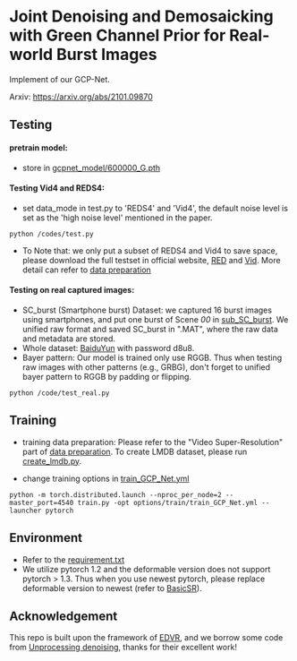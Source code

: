# Joint Denoising and Demosaicking with Green Channel Prior for Real-world Burst Images

Implement of our GCP-Net.

Arxiv: https://arxiv.org/abs/2101.09870

## Testing
#### pretrain model: 
* store in [gcpnet_model/600000_G.pth](https://github.com/GuoShi28/GCP-Net/blob/main/experiments/gcpnet_model/600000_G.pth)
#### Testing Vid4 and REDS4:

* set data_mode in test.py to 'REDS4' and 'Vid4', the default noise level is set as the 'high noise level' mentioned in the paper.

```
python /codes/test.py
```

* To Note that: 
we only put a subset of REDS4 and Vid4 to save space, please download the full testset in official website, [RED](https://seungjunnah.github.io/Datasets/reds.html) and [Vid](http://toflow.csail.mit.edu/). More detail can refer to [data preparation](https://github.com/xinntao/EDVR/blob/master/docs/DatasetPreparation.md)

#### Testing on real captured images:
* SC_burst (Smartphone burst) Dataset: we captured 16 burst images using smartphones, and put one burst of Scene _00_ in [sub_SC_burst](https://github.com/GuoShi28/GCP-Net/tree/main/datasets/SC_burst/Scene00). We unified raw format and saved SC_burst in ".MAT", where the raw data and metadata are stored.
* Whole dataset: [BaiduYun](https://pan.baidu.com/s/1gRQ1im6Qa7vZiuOv9eO2Qw) with password d8u8.
* Bayer pattern: Our model is trained only use RGGB. Thus when testing raw images with other patterns (e.g., GRBG), don't forget to unified bayer pattern to RGGB by padding or flipping.
```
python /code/test_real.py
```

## Training
* training data preparation: Please refer to the "Video Super-Resolution" part of [data preparation](https://github.com/xinntao/EDVR/blob/master/docs/DatasetPreparation.md). To create LMDB dataset, please run [create_lmdb.py](https://github.com/GuoShi28/GCP-Net/blob/main/codes/data_scripts/create_lmdb.py).

* change training options in [train_GCP_Net.yml](https://github.com/GuoShi28/GCP-Net/blob/main/codes/options/train/train_GCP_Net.yml)
```
python -m torch.distributed.launch --nproc_per_node=2 --master_port=4540 train.py -opt options/train/train_GCP_Net.yml --launcher pytorch
```

## Environment
* Refer to the [requirement.txt](https://github.com/GuoShi28/GCP-Net/blob/main/requirements.txt)
* We utilize pytorch 1.2 and the deformable version does not support pytorch > 1.3. Thus when you use newest pytorch, please replace deformable version to newest (refer to [BasicSR](https://github.com/xinntao/BasicSR)). 

## Acknowledgement
This repo is built upon the framework of [EDVR](https://github.com/xinntao/EDVR), and we borrow some code from [Unprocessing denoising](https://github.com/timothybrooks/unprocessing), thanks for their excellent work!
